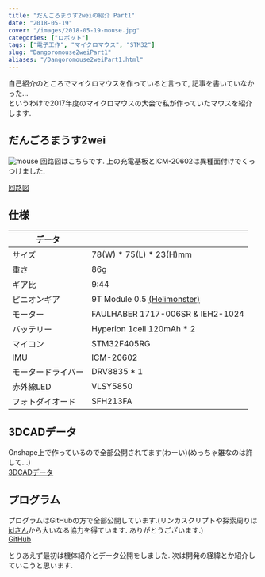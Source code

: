 ```yaml
---
title: "だんごろまうす2weiの紹介 Part1"
date: "2018-05-19"
cover: "/images/2018-05-19-mouse.jpg"
categories: ["ロボット"]
tags: ["電子工作", "マイクロマウス", "STM32"]
slug: "Dangoromouse2weiPart1"
aliases: "/Dangoromouse2weiPart1.html"
---
```

自己紹介のところでマイクロマウスを作っていると言って, 記事を書いていなかった...  
というわけで2017年度のマイクロマウスの大会で私が作っていたマウスを紹介します.

## だんごろまうす2wei
![mouse](/images/2018-05-19-mouse.jpg)
回路図はこちらです. 上の充電基板とICM-20602は異種面付けでくっつけました.

[回路図](/pdfs/2018-05-19-circuit.pdf)

## 仕様  
| データ | |  
| ------ | ------------------------|  
| サイズ | 78(W) * 75(L) * 23(H)mm |  
| 重さ   | 86g |  
| ギア比 | 9:44|  
| ピニオンギア | 9T Module 0.5 [(Helimonster)](http://helimonster.jp/?pid=39331197)|  
| モーター | FAULHABER 1717-006SR & IEH2-1024|  
| バッテリー | Hyperion 1cell 120mAh * 2 |  
| マイコン | STM32F405RG |  
| IMU | ICM-20602|  
| モータードライバー | DRV8835 * 1 |
| 赤外線LED | VLSY5850 |  
| フォトダイオード | SFH213FA |  

## 3DCADデータ
Onshape上で作っているので全部公開されてます(わーい)(めっちゃ雑なのは許して...)  
[3DCADデータ](https://cad.onshape.com/documents/c2a612fa5d9512da2c2ba9ba/w/37291b77c13a207be24fd32c/e/8fe1776ea00df1f63d9a7140)

## プログラム
プログラムはGitHubの方で全部公開しています.(リンカスクリプトや探索周りは[idさん](http://idken.net/)から大いなる協力を得ています. ありがとうございます.)  
[GitHub](https://github.com/dangorogoro/Dangoromouse/tree/2weidev)

とりあえず最初は機体紹介とデータ公開をしました. 次は開発の経緯とか紹介していこうと思います.  

